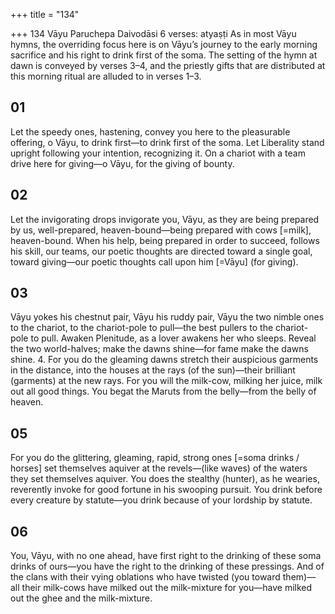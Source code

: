 +++
title = "134"

+++
134
Vāyu
Paruchepa Daivodāsi
6 verses: atyaṣṭi
As in most Vāyu hymns, the overriding focus here is on Vāyu’s journey to the early morning sacrifice and his right to drink first of the soma. The setting of the hymn  at dawn is conveyed by verses 3–4, and the priestly gifts that are distributed at this  morning ritual are alluded to in verses 1–3.
## 01
Let the speedy ones, hastening, convey you here to the pleasurable  offering, o Vāyu, to drink first—to drink first of the soma.
Let Liberality stand upright following your intention, recognizing it. On a chariot with a team drive here for giving—o Vāyu, for the giving of  bounty.
## 02
Let the invigorating drops invigorate you, Vāyu, as they are being  prepared by us, well-prepared, heaven-bound—being prepared with  cows [=milk], heaven-bound.
When his help, being prepared in order to succeed, follows his skill,
our teams, our poetic thoughts are directed toward a single goal, toward  giving—our poetic thoughts call upon him [=Vāyu] (for giving).
## 03
Vāyu yokes his chestnut pair, Vāyu his ruddy pair, Vāyu the two nimble  ones to the chariot, to the chariot-pole to pull—the best pullers to the  chariot-pole to pull.
Awaken Plenitude, as a lover awakens her who sleeps.
Reveal the two world-halves; make the dawns shine—for fame make the  dawns shine. 4. For you do the gleaming dawns stretch their auspicious garments in  the distance, into the houses at the rays (of the sun)—their brilliant  (garments) at the new rays.
For you will the milk-cow, milking her juice, milk out all good things. You begat the Maruts from the belly—from the belly of heaven.
## 05
For you do the glittering, gleaming, rapid, strong ones [=soma drinks /  horses] set themselves aquiver at the revels—(like waves) of the waters  they set themselves aquiver.
You does the stealthy (hunter), as he wearies, reverently invoke for good  fortune in his swooping pursuit.
You drink before every creature by statute—you drink because of your  lordship by statute.
## 06
You, Vāyu, with no one ahead, have first right to the drinking of these  soma drinks of ours—you have the right to the drinking of these
pressings.
And of the clans with their vying oblations who have twisted (you
toward them)—
all their milk-cows have milked out the milk-mixture for you—have  milked out the ghee and the milk-mixture.